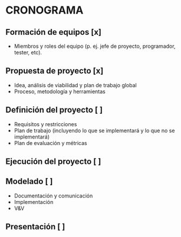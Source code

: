 # CRONOGRAMA
  
## Formación de equipos [x]  
* Miembros y roles del equipo (p. ej. jefe de proyecto, programador, tester, etc).  

## Propuesta de proyecto [x]  
* Idea, análisis de viabilidad y plan de trabajo global  
* Proceso, metodología y herramientas  
  
## Definición del proyecto [ ]  
* Requisitos y restricciones  
* Plan de trabajo (incluyendo lo que se implementará y lo que no se implementará)  
* Plan de evaluación y métricas  
  
## Ejecución del proyecto [ ]  
  
## Modelado [ ]  
* Documentación y comunicación  
* Implementación  
* V&V  
 
## Presentación [ ]
